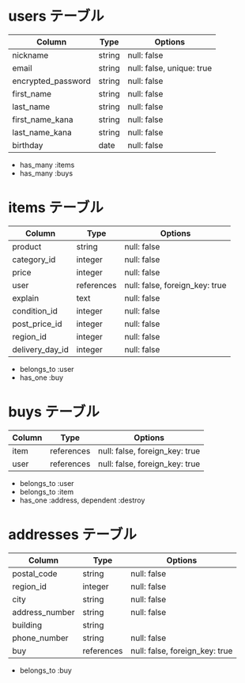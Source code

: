 # users テーブル

| Column             | Type   | Options     |
| ------------------ | ------ | ----------- |
| nickname           | string | null: false |
| email              | string | null: false, unique: true|
| encrypted_password | string | null: false |
| first_name         | string | null: false |
| last_name          | string | null: false |
| first_name_kana    | string | null: false |
| last_name_kana     | string | null: false |
| birthday           | date   | null: false |

- has_many :items
- has_many :buys

# items テーブル

| Column             | Type       | Options     |
| ------------------ | ---------- | ----------- |
| product            | string     | null: false |
| category_id        | integer    | null: false |
| price              | integer    | null: false |
| user               | references | null: false, foreign_key: true |
| explain            | text       | null: false |
| condition_id       | integer    | null: false |
| post_price_id      | integer    | null: false |
| region_id          | integer    | null: false |
| delivery_day_id    | integer    | null: false |

- belongs_to :user
- has_one :buy


# buys テーブル

| Column             | Type       | Options     |
| ------------------ | ---------- | ----------- |
| item               | references | null: false, foreign_key: true |
| user               | references | null: false, foreign_key: true |

- belongs_to :user
- belongs_to :item
- has_one :address, dependent :destroy

# addresses テーブル

| Column             | Type       | Options     |
| ------------------ | ---------- | ----------- |
| postal_code        | string     | null: false |
| region_id          | integer    | null: false |
| city               | string     | null: false |
| address_number     | string     | null: false |
| building           | string     |             |
| phone_number       | string     | null: false |
| buy                | references | null: false, foreign_key: true |

- belongs_to :buy



